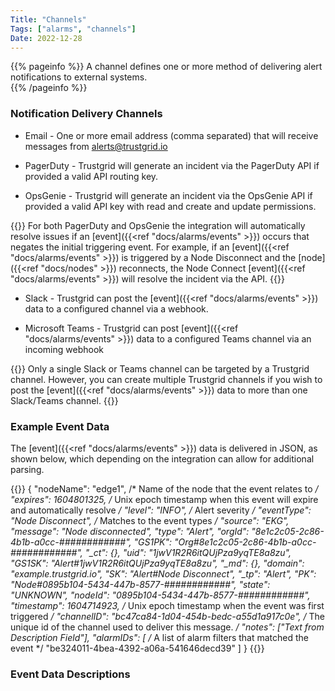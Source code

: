 ```yaml
---
Title: "Channels"
Tags: ["alarms", "channels"]
Date: 2022-12-28
---
```


{{% pageinfo %}}
A channel defines one or more method of delivering alert notifications to external systems.  
{{% /pageinfo %}}

### Notification Delivery Channels

- Email - One or more email address (comma separated) that will receive messages from alerts@trustgrid.io

- PagerDuty - Trustgrid will generate an incident via the PagerDuty API if provided a valid API routing key.

- OpsGenie - Trustgrid will generate an incident via the OpsGenie API if provided a valid API key with read and create and update permissions.

{{<alert>}} For both PagerDuty and OpsGenie the integration will automatically resolve issues if an [event]({{<ref "docs/alarms/events" >}}) occurs that negates the initial triggering event. For example, if an [event]({{<ref "docs/alarms/events" >}}) is triggered by a Node Disconnect and the [node]({{<ref "docs/nodes" >}}) reconnects, the Node Connect [event]({{<ref "docs/alarms/events" >}}) will resolve the incident via the API. {{</alert>}}

- Slack - Trustgrid can post the [event]({{<ref "docs/alarms/events" >}}) data to a configured channel via a webhook.

- Microsoft Teams - Trustgrid can post [event]({{<ref "docs/alarms/events" >}}) data to a configured Teams channel via an incoming webhook

{{<alert>}} Only a single Slack or Teams channel can be targeted by a Trustgrid channel. However, you can create multiple Trustgrid channels if you wish to post the [event]({{<ref "docs/alarms/events" >}}) data to more than one Slack/Teams channel. {{</alert>}}

### Example Event Data

The [event]({{<ref "docs/alarms/events" >}}) data is delivered in JSON, as shown below, which depending on the integration can allow for additional parsing.

{{<highlight json>}}
{
	"nodeName": "edge1", /* Name of the node that the event relates to */
	"expires": 1604801325, /* Unix epoch timestamp when this event will expire and automatically resolve */
	"level": "INFO", /* Alert severity */
	"eventType": "Node Disconnect", /* Matches to the event types */
	"source": "EKG",
	"message": "Node disconnected",
	"type": "Alert",
	"orgId": "8e1c2c05-2c86-4b1b-a0cc-############",
	"GS1PK": "Org#8e1c2c05-2c86-4b1b-a0cc-############",
	"_ct": {},
	"uid": "1jwV1R2R6itQUjPza9yqTE8a8zu",
	"GS1SK": "Alert#1jwV1R2R6itQUjPza9yqTE8a8zu",
	"_md": {},
	"domain": "example.trustgrid.io",
	"SK": "Alert#Node Disconnect",
	"_tp": "Alert",
	"PK": "Node#0895b104-5434-447b-8577-############",
	"state": "UNKNOWN",
	"nodeId": "0895b104-5434-447b-8577-############",
	"timestamp": 1604714923, /* Unix epoch timestamp when the event was first triggered */
	"channelID": "bc47ca84-1d04-454b-bedc-a55d1a917c0e", /* The unique id of the channel used to deliver this message. */
	"notes": ["Text from Description Field"],
	"alarmIDs": [ 
		/* A list of alarm filters that matched the event */
		"be324011-4bea-4392-a06a-541646decd39"
	]
}
{{</highlight>}}

### Event Data Descriptions
